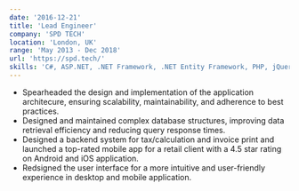 ```yaml
---
date: '2016-12-21'
title: 'Lead Engineer'
company: 'SPD TECH'
location: 'London, UK'
range: 'May 2013 - Dec 2018'
url: 'https://spd.tech/'
skills: 'C#, ASP.NET, .NET Framework, .NET Entity Framework, PHP, jQuery, JavaScript, TypeScript, Angular'
---
```


- Spearheaded the design and implementation of the application architecure, ensuring scalability, maintainability, and adherence to best practices.
- Designed and maintained complex database structures, improving data retrieval efficiency and reducing query response times.
- Designed a backend system for tax/calculation and invoice print and launched a top-rated mobile app for a retail client with a 4.5 star rating on Android and iOS application.
- Redsigned the user interface for a more intuitive and user-friendly experience in desktop and mobile application.
